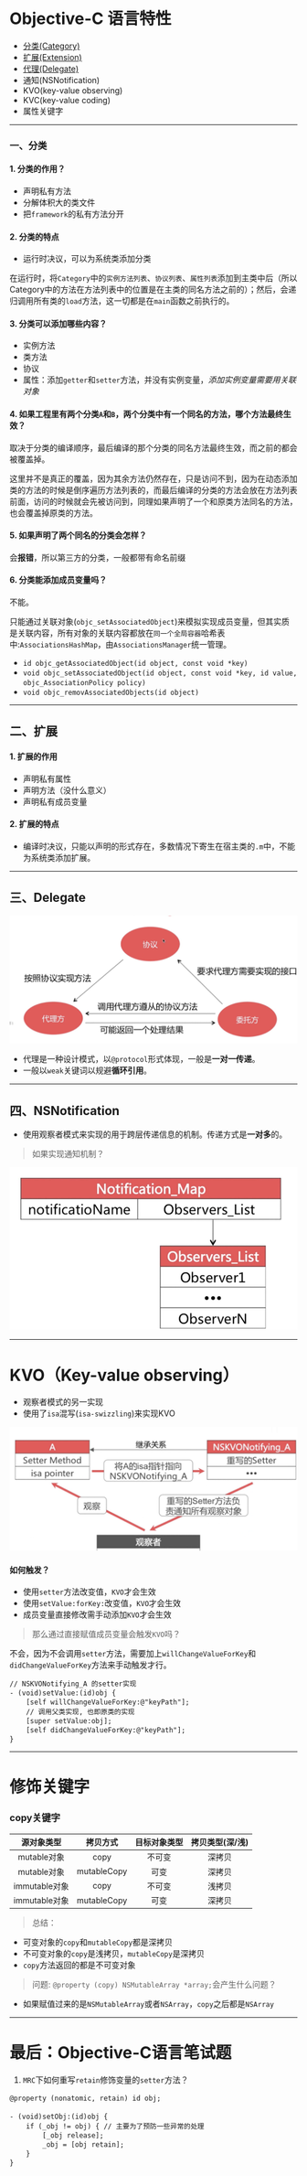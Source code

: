 # Objective-C 语言特性

- [分类(Category)](https://github.com/Germtao/Objective-C-knowledge/blob/master/Objective-C%E8%AF%AD%E8%A8%80%E7%89%B9%E6%80%A7/README.md#%E4%B8%80%E5%88%86%E7%B1%BB)
- [扩展(Extension)](https://github.com/Germtao/Objective-C-knowledge/blob/master/Objective-C%E8%AF%AD%E8%A8%80%E7%89%B9%E6%80%A7/README.md#%E4%BA%8C%E6%89%A9%E5%B1%95)
- [代理(Delegate)](https://github.com/Germtao/Objective-C-knowledge/blob/master/Objective-C%E8%AF%AD%E8%A8%80%E7%89%B9%E6%80%A7/README.md#%E4%B8%89delegate)
- 通知(NSNotification)
- KVO(key-value observing)
- KVC(key-value coding)
- 属性关键字

---

### 一、分类

#### 1. 分类的作用？

- 声明私有方法
- 分解体积大的类文件
- 把`framework`的私有方法分开

#### 2. 分类的特点

- 运行时决议，可以为系统类添加分类

在运行时，将`Category`中的`实例方法列表`、`协议列表`、`属性列表`添加到主类中后（所以Category中的方法在方法列表中的位置是在主类的同名方法之前的）；然后，会递归调用所有类的`load`方法，这一切都是在`main`函数之前执行的。

#### 3. 分类可以添加哪些内容？

- 实例方法
- 类方法
- 协议
- 属性：添加`getter`和`setter`方法，并没有实例变量，*添加实例变量需要用关联对象*

#### 4. 如果工程里有两个分类`A`和`B`，两个分类中有一个同名的方法，哪个方法最终生效？

取决于分类的编译顺序，最后编译的那个分类的同名方法最终生效，而之前的都会被覆盖掉。

这里并不是真正的覆盖，因为其余方法仍然存在，只是访问不到，因为在动态添加类的方法的时候是倒序遍历方法列表的，而最后编译的分类的方法会放在方法列表前面，访问的时候就会先被访问到，同理如果声明了一个和原类方法同名的方法，也会覆盖掉原类的方法。

#### 5. 如果声明了两个同名的分类会怎样？

会**报错**，所以第三方的分类，一般都带有命名前缀

#### 6. 分类能添加成员变量吗？

不能。

只能通过关联对象(`objc_setAssociatedObject`)来模拟实现成员变量，但其实质是关联内容，所有对象的关联内容都放在`同一个全局容器`哈希表中:`AssociationsHashMap`，由`AssociationsManager`统一管理。

- `id objc_getAssociatedObject(id object, const void *key)`
- `void objc_setAssociatedObject(id object, const void *key, id value, objc_AssociationPolicy policy)`
- `void objc_removAssociatedObjects(id object)`

--- 

## 二、扩展

#### 1. 扩展的作用

- 声明私有属性
- 声明方法（没什么意义）
- 声明私有成员变量

#### 2. 扩展的特点

- 编译时决议，只能以声明的形式存在，多数情况下寄生在宿主类的`.m`中，不能为系统类添加扩展。

---

## 三、Delegate

![Delegate流程](https://github.com/Germtao/Objective-C-knowledge/blob/master/Objective-C%E8%AF%AD%E8%A8%80%E7%89%B9%E6%80%A7/img/Delegate.png)

- 代理是一种设计模式，以`@protocol`形式体现，一般是**一对一传递**。
- 一般以`weak`关键词以规避**循环引用**。

--- 

## 四、NSNotification

- 使用观察者模式来实现的用于跨层传递信息的机制。传递方式是**一对多**的。

> 如果实现通知机制？

![实现机制](https://github.com/Germtao/Objective-C-knowledge/blob/master/Objective-C%E8%AF%AD%E8%A8%80%E7%89%B9%E6%80%A7/img/NSNotification.png)

---

# KVO（Key-value observing）

- 观察者模式的另一实现
- 使用了`isa`混写(`isa-swizzling`)来实现KVO

![KVO实现](https://github.com/Germtao/Objective-C-knowledge/blob/master/Objective-C%E8%AF%AD%E8%A8%80%E7%89%B9%E6%80%A7/img/KVO.png)

#### 如何触发？

- 使用`setter`方法改变值，`KVO`才会生效
- 使用`setValue:forKey:`改变值，`KVO`才会生效
- 成员变量直接修改需手动添加`KVO`才会生效

> 那么通过直接赋值成员变量会触发`KVO`吗？

不会，因为不会调用`setter`方法，需要加上`willChangeValueForKey`和`didChangeValueForKey`方法来手动触发才行。

```
// NSKVONotifying_A 的setter实现
- (void)setValue:(id)obj {
    [self willChangeValueForKey:@"keyPath"];
    // 调用父类实现, 也即原类的实现
    [super setValue:obj];
    [self didChangeValueForKey:@"keyPath"];
}

```
--- 

# 修饰关键字

### copy关键字

源对象类型|拷贝方式|目标对象类型|拷贝类型(深/浅)
:---:|:---:|:---:|:---:
mutable对象|copy|不可变|深拷贝
mutable对象|mutableCopy|可变|深拷贝
immutable对象|copy|不可变|浅拷贝
immutable对象|mutableCopy|可变|深拷贝

> 总结：

- 可变对象的`copy`和`mutableCopy`都是深拷贝
- 不可变对象的`copy`是浅拷贝，`mutableCopy`是深拷贝
- `copy`方法返回的都是不可变对象

> 问题: `@property (copy) NSMutableArray *array;`会产生什么问题？

- 如果赋值过来的是`NSMutableArray`或者`NSArray`，`copy`之后都是`NSArray`

---

# 最后：Objective-C语言笔试题

1. `MRC`下如何重写`retain`修饰变量的`setter`方法？

```
@property (nonatomic, retain) id obj;

- (void)setObj:(id)obj {
    if (_obj != obj) { // 主要为了预防一些异常的处理
        [_obj release];
        _obj = [obj retain];
    }
}
```
